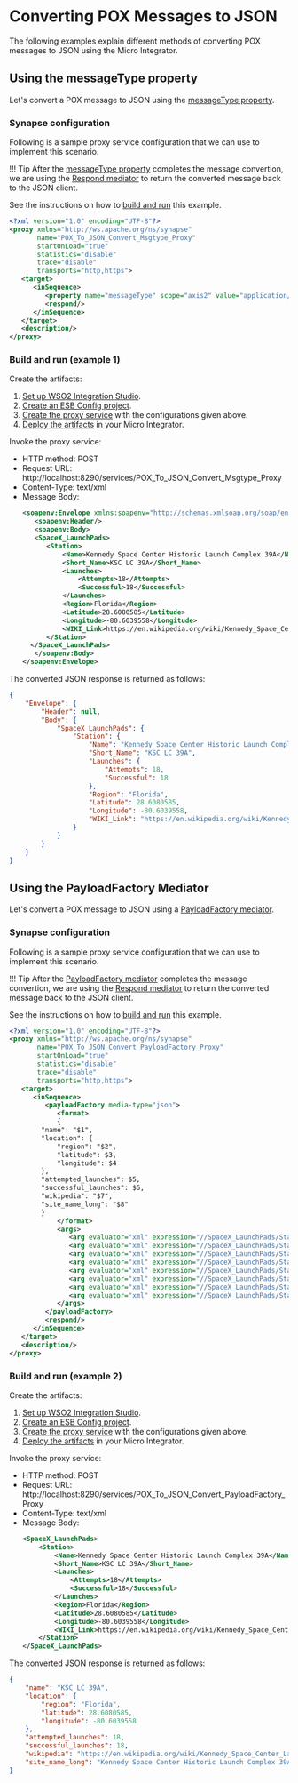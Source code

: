 # Converting POX Messages to JSON 

The following examples explain different methods of converting POX messages to JSON using the Micro Integrator.

## Using the messageType property

Let's convert a POX message to JSON using the [messageType property](../../../../references/mediators/property-reference/generic-Properties).

### Synapse configuration
Following is a sample proxy service configuration that we can use to implement this scenario. 

!!! Tip
    After the [messageType property](../../../../references/mediators/property-reference/generic-Properties) completes the message convertion, we are using the [Respond mediator](../../../../references/mediators/respond-Mediator) to return the converted message back to the JSON client.

See the instructions on how to [build and run](#build-and-run-example-1) this example.

```xml
<?xml version="1.0" encoding="UTF-8"?>
<proxy xmlns="http://ws.apache.org/ns/synapse"
       name="POX_To_JSON_Convert_Msgtype_Proxy"
       startOnLoad="true"
       statistics="disable"
       trace="disable"
       transports="http,https">
   <target>
      <inSequence>
         <property name="messageType" scope="axis2" value="application/json"/>
         <respond/>
      </inSequence>
   </target>
   <description/>
</proxy>
```

### Build and run (example 1)

Create the artifacts:

1. [Set up WSO2 Integration Studio](../../../../develop/installing-WSO2-Integration-Studio).
2. [Create an ESB Config project](../../../../develop/creating-projects/#esb-config-project).
3. [Create the proxy service](../../../../develop/creating-artifacts/creating-a-proxy-service) with the configurations given above.
4. [Deploy the artifacts](../../../../develop/deploy-and-run) in your Micro Integrator.

Invoke the proxy service:

- HTTP method: POST
- Request URL: http://localhost:8290/services/POX_To_JSON_Convert_Msgtype_Proxy
- Content-Type: text/xml
- Message Body:
    ```xml
    <soapenv:Envelope xmlns:soapenv="http://schemas.xmlsoap.org/soap/envelope/">
       <soapenv:Header/>
       <soapenv:Body>
       <SpaceX_LaunchPads>
          <Station>
              <Name>Kennedy Space Center Historic Launch Complex 39A</Name>
              <Short_Name>KSC LC 39A</Short_Name>
              <Launches>
                  <Attempts>18</Attempts>
                  <Successful>18</Successful>
              </Launches>
              <Region>Florida</Region>
              <Latitude>28.6080585</Latitude>
              <Longitude>-80.6039558</Longitude>
              <WIKI_Link>https://en.wikipedia.org/wiki/Kennedy_Space_Center_Launch_Complex_39#Launch_Pad_39A</WIKI_Link>
          </Station>
      </SpaceX_LaunchPads>
       </soapenv:Body>
    </soapenv:Envelope>
    ```

The converted JSON response is returned as follows:

```json
{
    "Envelope": {
        "Header": null,
        "Body": {
            "SpaceX_LaunchPads": {
                "Station": {
                    "Name": "Kennedy Space Center Historic Launch Complex 39A",
                    "Short_Name": "KSC LC 39A",
                    "Launches": {
                        "Attempts": 18,
                        "Successful": 18
                    },
                    "Region": "Florida",
                    "Latitude": 28.6080585,
                    "Longitude": -80.6039558,
                    "WIKI_Link": "https://en.wikipedia.org/wiki/Kennedy_Space_Center_Launch_Complex_39#Launch_Pad_39A"
                }
            }
        }
    }
}
```

## Using the PayloadFactory Mediator

Let's convert a POX message to JSON using a [PayloadFactory mediator](../../../../references/mediators/payloadFactory-Mediator).

### Synapse configuration
Following is a sample proxy service configuration that we can use to implement this scenario. 

!!! Tip
    After the [PayloadFactory mediator](../../../../references/mediators/payloadFactory-Mediator) completes the message convertion, we are using the [Respond mediator](../../../../references/mediators/respond-Mediator) to return the converted message back to the JSON client.

See the instructions on how to [build and run](#build-and-run-example-2) this example.

```xml
<?xml version="1.0" encoding="UTF-8"?>
<proxy xmlns="http://ws.apache.org/ns/synapse"
       name="POX_To_JSON_Convert_PayloadFactory_Proxy"
       startOnLoad="true"
       statistics="disable"
       trace="disable"
       transports="http,https">
   <target>
      <inSequence>
         <payloadFactory media-type="json">
            <format>
            {
        "name": "$1",
        "location": {
            "region": "$2",
            "latitude": $3,
            "longitude": $4
        },
        "attempted_launches": $5,
        "successful_launches": $6,
        "wikipedia": "$7",
        "site_name_long": "$8"
        }
            </format>
            <args>
               <arg evaluator="xml" expression="//SpaceX_LaunchPads/Station/Short_Name"/>
               <arg evaluator="xml" expression="//SpaceX_LaunchPads/Station/Region"/>
               <arg evaluator="xml" expression="//SpaceX_LaunchPads/Station/Latitude"/>
               <arg evaluator="xml" expression="//SpaceX_LaunchPads/Station/Longitude"/>
               <arg evaluator="xml" expression="//SpaceX_LaunchPads/Station/Launches/Attempts"/>
               <arg evaluator="xml" expression="//SpaceX_LaunchPads/Station/Launches/Successful"/>
               <arg evaluator="xml" expression="//SpaceX_LaunchPads/Station/WIKI_Link"/>
               <arg evaluator="xml" expression="//SpaceX_LaunchPads/Station/Name"/>
            </args>
         </payloadFactory>
         <respond/>
      </inSequence>
   </target>
   <description/>
</proxy>
```

### Build and run (example 2)

Create the artifacts:

1. [Set up WSO2 Integration Studio](../../../../develop/installing-WSO2-Integration-Studio).
2. [Create an ESB Config project](../../../../develop/creating-projects/#esb-config-project).
3. [Create the proxy service](../../../../develop/creating-artifacts/creating-a-proxy-service) with the configurations given above.
4. [Deploy the artifacts](../../../../develop/deploy-and-run) in your Micro Integrator.

Invoke the proxy service:

- HTTP method: POST
- Request URL: http://localhost:8290/services/POX_To_JSON_Convert_PayloadFactory_Proxy
- Content-Type: text/xml
- Message Body:
    ```xml
    <SpaceX_LaunchPads>
        <Station>
            <Name>Kennedy Space Center Historic Launch Complex 39A</Name>
            <Short_Name>KSC LC 39A</Short_Name>
            <Launches>
                <Attempts>18</Attempts>
                <Successful>18</Successful>
            </Launches>
            <Region>Florida</Region>
            <Latitude>28.6080585</Latitude>
            <Longitude>-80.6039558</Longitude>
            <WIKI_Link>https://en.wikipedia.org/wiki/Kennedy_Space_Center_Launch_Complex_39#Launch_Pad_39A</WIKI_Link>
        </Station>
    </SpaceX_LaunchPads>
    ```

The converted JSON response is returned as follows:

```json
{
    "name": "KSC LC 39A",
    "location": {
        "region": "Florida",
        "latitude": 28.6080585,
        "longitude": -80.6039558
    },
    "attempted_launches": 18,
    "successful_launches": 18,
    "wikipedia": "https://en.wikipedia.org/wiki/Kennedy_Space_Center_Launch_Complex_39#Launch_Pad_39A",
    "site_name_long": "Kennedy Space Center Historic Launch Complex 39A"
}
```